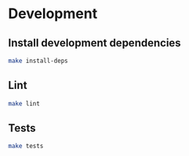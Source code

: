 # Development

## Install development dependencies

```bash
make install-deps
```

## Lint

```bash
make lint
```

## Tests

```bash
make tests
```
